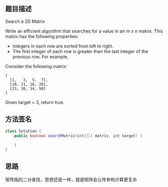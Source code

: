 ## 题目描述
Search a 2D Matrix

Write an efficient algorithm that searches for a value in an m x n matrix. This matrix has the following properties:

- Integers in each row are sorted from left to right.
- The first integer of each row is greater than the last integer of the previous row.
For example,

Consider the following matrix:
```
[
  [1,   3,  5,  7],
  [10, 11, 16, 20],
  [23, 30, 34, 50]
]
```
Given target = 3, return true.

## 方法签名

```java
class Solution {
    public boolean searchMatrix(int[][] matrix, int target) {
        
    }
}
```

## 思路
矩阵版的二分查找，思想还是一样，就是矩阵会让传参和计算更复杂
